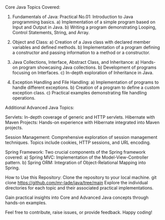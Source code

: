 Core Java Topics Covered:

1. Fundamentals of Java:
Practical No.01: Introduction to Java programming basics.
a) Implementation of a simple program based on Input and Output in Java.
b) Writing a program demonstrating Looping, Control Statements, String, and Array.

3. Object and Class:
a) Creation of a Java class with declared member variables and defined methods.
b) Implementation of a program defining a constructor and passing information to a method or a constructor.

4. Java Collections, Interface, Abstract Class, and Inheritance:
a) Hands-on program showcasing Java collections.
b) Development of programs focusing on Interfaces.
c) In-depth exploration of Inheritance in Java.

5. Exception Handling and File Handling:
a) Implementation of programs to handle different exceptions.
b) Creation of a program to define a custom exception class.
c) Practical examples demonstrating file handling operations.


Additional Advanced Java Topics:

Servlets:
In-depth coverage of generic and HTTP servlets.
Hibernate with Maven Projects:
Hands-on experience with Hibernate integrated into Maven projects.

Session Management:
Comprehensive exploration of session management techniques.
Topics include cookies, HTTP sessions, and URL encoding.

Spring Framework:
Two crucial components of the Spring framework covered:
a) Spring MVC: Implementation of the Model-View-Controller pattern.
b) Spring ORM: Integration of Object-Relational Mapping into Spring.

How to Use this Repository:
Clone the repository to your local machine.
git clone https://github.com/mr-lade/java/tree/main
Explore the individual directories for each topic and their associated practical implementations.

Gain practical insights into Core and Advanced Java concepts through hands-on examples.

Feel free to contribute, raise issues, or provide feedback. Happy coding!
